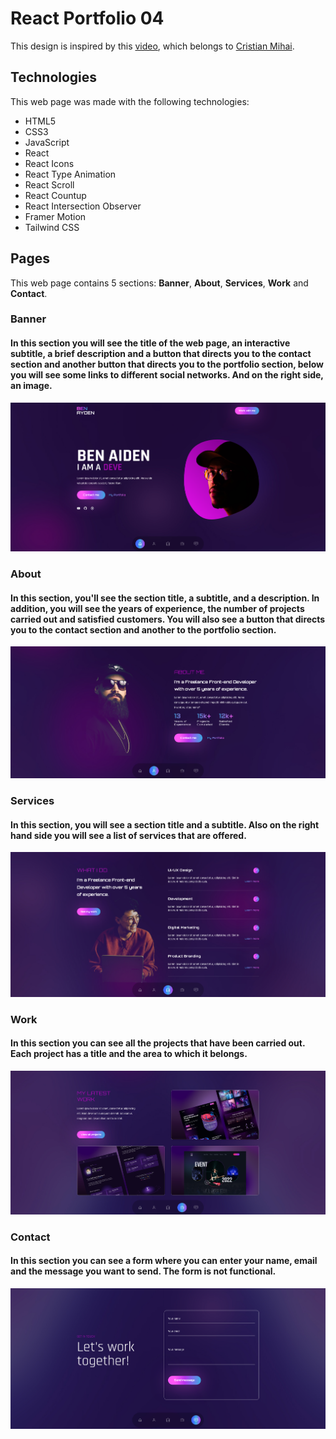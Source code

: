 # React Portfolio 04
This design is inspired by this [video](https://youtu.be/Hps-XPN1GeE), which belongs to [Cristian Mihai](https://www.youtube.com/@cristianmihai01).

## Technologies
This web page was made with the following technologies:
- HTML5
- CSS3
- JavaScript
- React
- React Icons
- React Type Animation
- React Scroll
- React Countup
- React Intersection Observer
- Framer Motion
- Tailwind CSS

## Pages
This web page contains 5 sections: **Banner**, **About**, **Services**, **Work** and **Contact**.

### Banner
#### In this section you will see the title of the web page, an interactive subtitle, a brief description and a button that directs you to the contact section and another button that directs you to the portfolio section, below you will see some links to different social networks. And on the right side, an image.
![preview home section](src/assets/preview-1.png)

### About
#### In this section, you'll see the section title, a subtitle, and a description. In addition, you will see the years of experience, the number of projects carried out and satisfied customers. You will also see a button that directs you to the contact section and another to the portfolio section.
![preview services section](src/assets/preview-2.png)

### Services
#### In this section, you will see a section title and a subtitle. Also on the right hand side you will see a list of services that are offered.
![preview who section](src/assets/preview-3.png)

### Work
#### In this section you can see all the projects that have been carried out. Each project has a title and the area to which it belongs.
![preview contact section 1](src/assets/preview-4.png)

### Contact
#### In this section you can see a form where you can enter your name, email and the message you want to send. The form is not functional.
![preview contact section 1](src/assets/preview-5.png)
